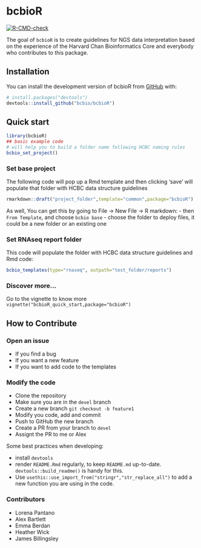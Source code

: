 
# bcbioR

<!-- badges: start -->

[![R-CMD-check](https://github.com/bcbio/bcbioR/actions/workflows/R-CMD-check.yaml/badge.svg)](https://github.com/bcbio/bcbioR/actions/workflows/R-CMD-check.yaml)
<!-- badges: end -->

The goal of `bcbioR` is to create guidelines for NGS data interpretation
based on the experience of the Harvard Chan Bioinformatics Core and
everybody who contributes to this package.

## Installation

You can install the development version of bcbioR from
[GitHub](https://github.com/) with:

``` r
# install.packages("devtools")
devtools::install_github("bcbio/bcbioR")
```

## Quick start

``` r
library(bcbioR)
## basic example code
# will help you to build a folder name following HCBC naming rules
bcbio_set_project()
```

### Set base project

The following code will pop up a Rmd template and then clicking ‘save’
will populate that folder with HCBC data structure guidelines

``` r
rmarkdown::draft("project_folder",template="common",package="bcbioR")
```

As well, You can get this by going to File -\> New File -\> R
markdown: - then `From Template`, and choose `bcbio base` - choose the
folder to deploy files, it could be a new folder or an existing one

### Set RNAseq report folder

This code will populate the folder with HCBC data structure guidelines
and Rmd code:

``` r
bcbio_templates(type="rnaseq", outpath="test_folder/reports")
```

### Discover more…

Go to the vignette to know more
`vignette("bcbioR_quick_start,package="bcbioR")`

## How to Contribute

### Open an issue

- If you find a bug
- If you want a new feature
- If you want to add code to the templates

### Modify the code

- Clone the repository
- Make sure you are in the `devel` branch
- Create a new branch `git checkout -b feature1`
- Modify you code, add and commit
- Push to GitHub the new branch
- Create a PR from your branch to `devel`
- Assignt the PR to me or Alex

Some best practices when developing:

- install `devtools`
- render `README.Rmd` regularly, to keep `README.md` up-to-date.
  `devtools::build_readme()` is handy for this.
- Use `usethis::use_import_from("stringr","str_replace_all")` to add a
  new function you are using in the code.

### Contributors

- Lorena Pantano
- Alex Bartlett
- Emma Berdan
- Heather Wick
- James Billingsley

